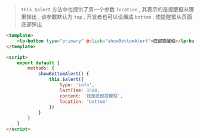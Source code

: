 > `this.$alert` 方法中也提供了另一个参数 `location` , 其表示的是提醒框从哪里弹出 , 该参数默认为 `top` , 开发者也可以设置成 `bottom` , 使提醒框从页面底部弹出


```html
<template>
    <lp-button type="primary" @click="showBottomAlert">底部提醒框</lp-button>
</template>

<script>
    export default {
        methods: {
            showBottomAlert() {
                this.$alert({
                    type: 'info',
                    lastTime: 3500,
                    content: '我是底部提醒框',
                    location: 'bottom'
                })
            }
        }
    }
</script>
```